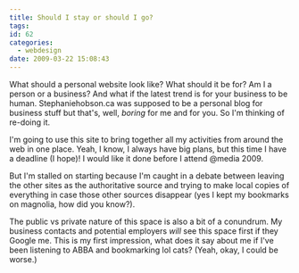 ```yaml
---
title: Should I stay or should I go?
tags:
id: 62
categories:
  - webdesign
date: 2009-03-22 15:08:43
---
```


What should a personal website look like? What should it be for? Am I a person or a business? And what if the latest trend is for your business to be human. Stephaniehobson.ca was supposed to be a personal blog for business stuff but that's, well, *boring* for me and for you.  So I'm thinking of re-doing it.

I'm going to use this site to bring together all my activities from around the web in one place. Yeah, I know, I always have big plans, but this time I have a deadline (I hope)! I would like it done before I attend @media 2009.

But I'm stalled on starting because I'm caught in a debate between leaving the other sites as the authoritative source and trying to make local copies of everything in case those other sources disappear (yes I kept my bookmarks on magnolia, how did you know?).

The public vs private nature of this space is also a bit of a conundrum. My business contacts and potential employers *will* see this space first if they Google me.  This is my first impression, what does it say about me if I've been listening to ABBA and bookmarking lol cats? (Yeah, okay, I could be worse.)
